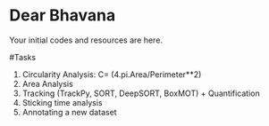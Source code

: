 # Dear Bhavana
Your initial codes and resources are here.

#Tasks
1. Circularity Analysis: C= (4.pi.Area/Perimeter**2)
2. Area Analysis
3. Tracking (TrackPy, SORT, DeepSORT, BoxMOT) + Quantification
4. Sticking time analysis
5. Annotating a new dataset
